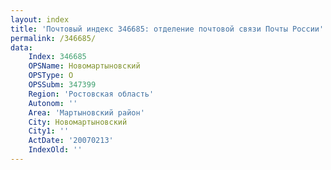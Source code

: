 ```yaml
---
layout: index
title: 'Почтовый индекс 346685: отделение почтовой связи Почты России'
permalink: /346685/
data:
    Index: 346685
    OPSName: Новомартыновский
    OPSType: О
    OPSSubm: 347399
    Region: 'Ростовская область'
    Autonom: ''
    Area: 'Мартыновский район'
    City: Новомартыновский
    City1: ''
    ActDate: '20070213'
    IndexOld: ''
---
```

